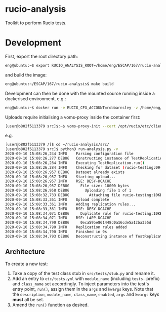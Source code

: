 # rucio-analysis

Toolkit to perform Rucio tests.

# Development

First, export the root directory path: 

```bash
eng@ubuntu:~$ export RUCIO_ANALYSIS_ROOT=/home/eng/ESCAP/167/rucio-analysis
```

and build the image:

```bash
eng@ubuntu:~/ESCAP/167/rucio-analysis$ make build
```

Development can then be done with the mounted source running inside a dockerised environment, e.g.:

```bash
eng@ubuntu:~$ docker run -e RUCIO_CFG_ACCOUNT=robbarnsley -v /home/eng/.globus/client.crt:/opt/rucio/etc/client.crt -v /home/eng/.globus/client.key:/opt/rucio/etc/client.key -v $RUCIO_ANALYSIS_ROOT:/home/user/rucio-analysis -it --name=rucio-analysis rucio-analysis
```

Uploads require initialising a voms-proxy inside the container first:

```bash
[user@b802f5113379 src]$:~$ voms-proxy-init --cert /opt/rucio/etc/client.crt --key /opt/rucio/etc/client.key --voms escape
```

e.g. 

```bash
[user@b802f5113379 /]$ cd ~/rucio-analysis/src/
[user@b802f5113379 src]$ python3 run-analysis.py -v
2020-09-10 15:08:26,244 INFO    Parsing configuration file
2020-09-10 15:08:26,277 DEBUG   Constructing instance of TestReplication()
2020-09-10 15:08:26,284 INFO    Executing TestReplication.run()
2020-09-10 15:08:26,284 INFO    Checking for dataset (rucio-testing:09-10-2020)
2020-09-10 15:08:26,957 DEBUG   Dataset already exists
2020-09-10 15:08:26,957 INFO    Starting upload...
2020-09-10 15:08:26,957 INFO    RSE: DESY-DCACHE
2020-09-10 15:08:26,957 DEBUG     File size: 10000 bytes
2020-09-10 15:08:26,958 DEBUG       Uploading file 1 of 1
2020-09-10 15:08:32,733 DEBUG         Attaching file rucio-testing:10KB_90fdaee7dc814548b9319e08095ef509 to rucio-testing:09-10-2020
2020-09-10 15:08:33,361 INFO    Upload complete
2020-09-10 15:08:33,361 INFO    Adding replication rules...
2020-09-10 15:08:33,361 INFO    RSE: DESY-DCACHE
2020-09-10 15:08:34,071 DEBUG     Duplicate rule for rucio-testing:10KB_90fdaee7dc814548b9319e08095ef509 found; Skipping.
2020-09-10 15:08:34,071 INFO    RSE: LAPP-DCACHE
2020-09-10 15:08:34,790 DEBUG     0eca59be861448c0a16cde5a12ba355d
2020-09-10 15:08:34,790 INFO    Replication rules added
2020-09-10 15:08:34,790 INFO    Finished in 9s
2020-09-10 15:08:34,793 DEBUG   Deconstructing instance of TestReplication()
```

## Architecture

To create a new test:

1. Take a copy of the test class stub in `src/tests/stub.py` and rename it. 
2. Add an entry to `etc/tests.yml` with `module_name` (including `tests.` prefix) and `class_name` set accordingly. To inject parameters into the test's entry point, `run()`, assign them in the `args` and `kwargs` keys. Note that the `description`, `module_name`, `class_name`, `enabled`, `args` and `kwargs` keys **must** all be set.
3. Amend the `run()` function as desired.

